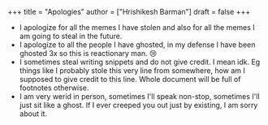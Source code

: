 +++
title = "Apologies"
author = ["Hrishikesh Barman"]
draft = false
+++

-   I apologize for all the memes I have stolen and also for all the memes I am going to steal in the future.
-   I apologize to all the people I have ghosted, in my defense I have been ghosted 3x so this is reactionary man. 😢
-   I sometimes steal writing snippets and do not give credit. I mean idk. Eg things like I probably stole this very line from somewhere, how am I supposed to give credit to this line. Whole document will be full of footnotes otherwise.
-   I am very werid in person, sometimes I'll speak non-stop, sometimes I'll just sit like a ghost. If I ever creeped you out just by existing, I am sorry about it.
